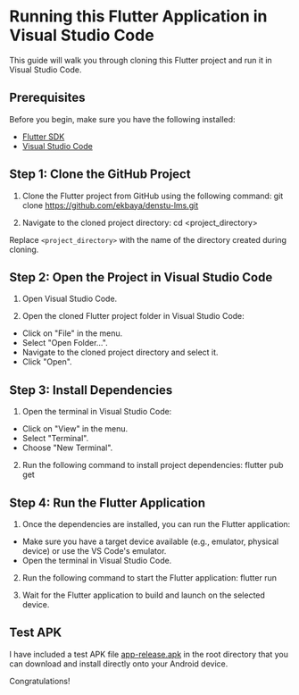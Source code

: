 # Running this Flutter Application in Visual Studio Code

This guide will walk you through cloning this Flutter project and run it in Visual Studio Code.

## Prerequisites

Before you begin, make sure you have the following installed:

- [Flutter SDK](https://flutter.dev/docs/get-started/install)
- [Visual Studio Code](https://code.visualstudio.com/)

## Step 1: Clone the GitHub Project

1. Clone the Flutter project from GitHub using the following command:
   git clone https://github.com/ekbaya/denstu-lms.git

2. Navigate to the cloned project directory: cd <project_directory>

Replace `<project_directory>` with the name of the directory created during cloning.

## Step 2: Open the Project in Visual Studio Code

1. Open Visual Studio Code.

2. Open the cloned Flutter project folder in Visual Studio Code:

- Click on "File" in the menu.
- Select "Open Folder...".
- Navigate to the cloned project directory and select it.
- Click "Open".

## Step 3: Install Dependencies

1. Open the terminal in Visual Studio Code:

- Click on "View" in the menu.
- Select "Terminal".
- Choose "New Terminal".

2. Run the following command to install project dependencies:
   flutter pub get

## Step 4: Run the Flutter Application

1. Once the dependencies are installed, you can run the Flutter application:

- Make sure you have a target device available (e.g., emulator, physical device) or use the VS Code's emulator.
- Open the terminal in Visual Studio Code.

2. Run the following command to start the Flutter application: flutter run

3. Wait for the Flutter application to build and launch on the selected device.

## Test APK

I have included a test APK file [app-release.apk](app-release.apk) in the root directory that you can download and install directly onto your Android device.

Congratulations!
